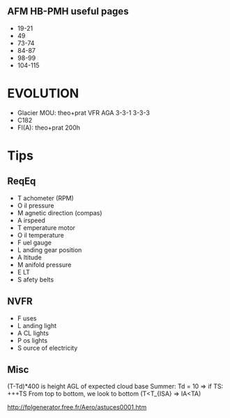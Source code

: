 ## AFM HB-PMH useful pages

* 19-21
* 49
* 73-74
* 84-87
* 98-99
* 104-115


# EVOLUTION

* Glacier MOU: theo+prat VFR AGA 3-3-1 3-3-3
* C182
* FI(A): theo+prat 200h


# Tips


## ReqEq

* T achometer (RPM)
* O il pressure
* M agnetic direction (compas)
* A irspeed
* T emperature motor
* O il temperature
* F uel gauge
* L anding gear position
* A ltitude
* M anifold pressure
* E LT
* S afety belts

## NVFR

* F uses
* L anding light
* A CL lights
* P os lights
* S ource of electricity


## Misc

(T-Td)*400 is height AGL of expected cloud base
Summer: Td = 10 => if TS: +++TS
From top to bottom, we look to bottom (T<T_{ISA} => IA<TA)


http://fplgenerator.free.fr/Aero/astuces0001.htm

